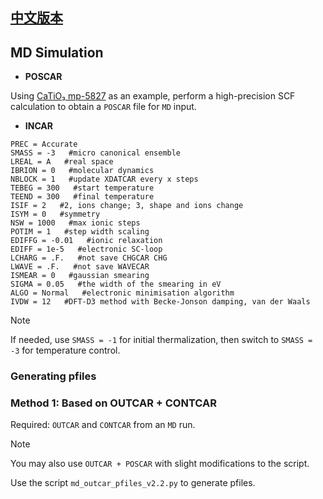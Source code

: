## **[中文版本](https://www.misaraty.com/2025-06-26_md%E9%94%AE%E9%95%BF%E9%94%AE%E8%A7%92%E5%88%86%E6%9E%90/)**

## **MD Simulation**

* **POSCAR**

Using [CaTiO₃ mp-5827](https://legacy.materialsproject.org/materials/mp-5827/) as an example, perform a high-precision SCF calculation to obtain a `POSCAR` file for `MD` input.

* **INCAR**

```shell
PREC = Accurate
SMASS = -3   #micro canonical ensemble
LREAL = A   #real space
IBRION = 0   #molecular dynamics
NBLOCK = 1   #update XDATCAR every x steps
TEBEG = 300   #start temperature
TEEND = 300   #final temperature
ISIF = 2   #2, ions change; 3, shape and ions change
ISYM = 0   #symmetry
NSW = 1000   #max ionic steps
POTIM = 1   #step width scaling
EDIFFG = -0.01   #ionic relaxation
EDIFF = 1e-5   #electronic SC-loop
LCHARG = .F.   #not save CHGCAR CHG
LWAVE = .F.   #not save WAVECAR
ISMEAR = 0   #gaussian smearing
SIGMA = 0.05   #the width of the smearing in eV
ALGO = Normal   #electronic minimisation algorithm
IVDW = 12   #DFT-D3 method with Becke-Jonson damping, van der Waals
```

> [!NOTE]
> If needed, use `SMASS = -1` for initial thermalization, then switch to `SMASS = -3` for temperature control.

### **Generating pfiles**

### **Method 1: Based on OUTCAR + CONTCAR**

Required: `OUTCAR` and `CONTCAR` from an `MD` run.

> [!NOTE]
> You may also use `OUTCAR + POSCAR` with slight modifications to the script.

Use the script `md_outcar_pfiles_v2.2.py` to generate pfiles.




















